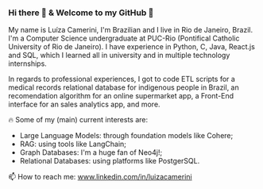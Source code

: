 ### Hi there 👋 & Welcome to my GitHub 🐙

My name is Luíza Camerini, I'm Brazilian and I live in Rio de Janeiro, Brazil. I'm a Computer Science undergraduate at PUC-Rio (Pontifical Catholic University of Rio de Janeiro). I have experience in Python, C, Java, React.js and SQL, which I learned all in university and in multiple technology internships.

In regards to professional experiences, I got to code ETL scripts for a medical records relational database for indigenous people in Brazil, an recomendation algorithm for an online supermarket app, a Front-End interface for an sales analytics app, and more.

🔥 Some of my (main) current interests are:
- Large Language Models: through foundation models like Cohere;
- RAG: using tools like LangChain;
- Graph Databases: I'm a huge fan of Neo4j!;
- Relational Databases: using platforms like PostgerSQL.

📫 How to reach me: www.linkedin.com/in/luizacamerini

<!--
- 🔭 I’m currently working on ...
- 🌱 I’m currently learning ...
- 👯 I’m looking to collaborate on ...
- 🤔 I’m looking for help with ...
- 💬 Ask me about ...
- 📫 How to reach me: ...
- 😄 Pronouns: ...
- ⚡ Fun fact: ...
-->
